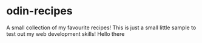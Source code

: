# odin-recipes
A small collection of my favourite recipes!
This is just a small little sample to test out my web development skills!
Hello there
